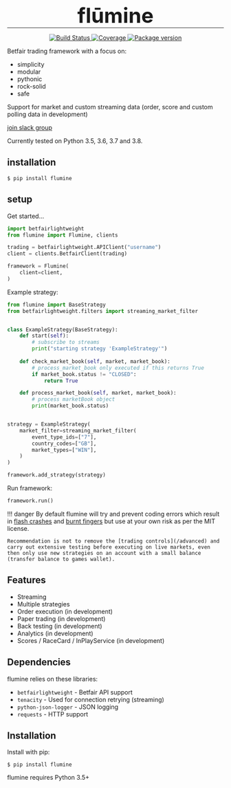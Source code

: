 <h1 align="center" style="font-size: 3rem; margin: -15px 0">
flūmine
</h1>

---

<div align="center">
<p>
<a href="https://travis-ci.org/liampauling/flumine">
    <img src="https://travis-ci.org/liampauling/flumine.svg?branch=master" alt="Build Status">
</a>
<a href="https://coveralls.io/github/liampauling/flumine?branch=master">
    <img src="https://coveralls.io/repos/github/liampauling/flumine/badge.svg?branch=master" alt="Coverage">
</a>
<a href="https://pypi.python.org/pypi/flumine">
    <img src="https://badge.fury.io/py/flumine.svg" alt="Package version">
</a>
</p>
</div>

Betfair trading framework with a focus on:

- simplicity
- modular
- pythonic
- rock-solid
- safe

Support for market and custom streaming data (order, score and custom polling data in development)

[join slack group](https://betfairlightweight.herokuapp.com)

Currently tested on Python 3.5, 3.6, 3.7 and 3.8.

## installation

```
$ pip install flumine
```

## setup

Get started...

```python
import betfairlightweight
from flumine import Flumine, clients

trading = betfairlightweight.APIClient("username")
client = clients.BetfairClient(trading)

framework = Flumine(
    client=client,
)
```

Example strategy:

```python
from flumine import BaseStrategy
from betfairlightweight.filters import streaming_market_filter


class ExampleStrategy(BaseStrategy):
    def start(self):
        # subscribe to streams
        print("starting strategy 'ExampleStrategy'")
        
    def check_market_book(self, market, market_book):
        # process_market_book only executed if this returns True
        if market_book.status != "CLOSED":
            return True

    def process_market_book(self, market, market_book):
        # process marketBook object
        print(market_book.status)


strategy = ExampleStrategy(
    market_filter=streaming_market_filter(
        event_type_ids=["7"],
        country_codes=["GB"],
        market_types=["WIN"],
    )
)

framework.add_strategy(strategy)
```

Run framework:

```python
framework.run()
```

!!! danger
    By default flumine will try and prevent coding errors which result in [flash crashes](https://en.wikipedia.org/wiki/Flash_crash) and [burnt fingers](https://www.betangel.com/forum/viewtopic.php?f=5&t=2458) but use at your own risk as per the MIT license.
    
    Recommendation is not to remove the [trading controls](/advanced) and carry out extensive testing before executing on live markets, even then only use new strategies on an account with a small balance (transfer balance to games wallet).

## Features

- Streaming
- Multiple strategies
- Order execution (in development)
- Paper trading (in development)
- Back testing (in development)
- Analytics (in development)
- Scores / RaceCard / InPlayService (in development)

## Dependencies

flumine relies on these libraries:

* `betfairlightweight` - Betfair API support
* `tenacity` - Used for connection retrying (streaming)
* `python-json-logger` - JSON logging
* `requests` - HTTP support

## Installation

Install with pip:

```shell
$ pip install flumine
```

flumine requires Python 3.5+
